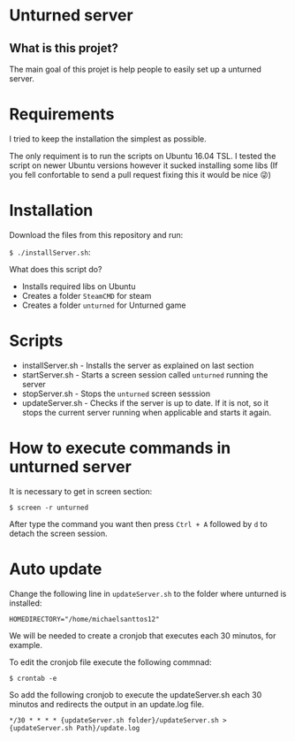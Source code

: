 # Unturned server

## What is this projet?

The main goal of this projet is help people to easily set up a unturned server.


# Requirements

I tried to keep the installation the simplest as possible.

The only requiment is to run the scripts on Ubuntu 16.04 TSL. I tested the script on newer Ubuntu versions however it sucked installing some libs (If you fell confortable to send a pull request fixing this it would be nice :stuck_out_tongue_winking_eye:)


# Installation

Download the files from this repository and run:

`$ ./installServer.sh`:

What does this script do?

- Installs required libs on Ubuntu
- Creates a folder `SteamCMD` for steam 
- Creates a folder `unturned` for Unturned game

# Scripts
- installServer.sh - Installs the server as explained on last section
- startServer.sh - Starts a screen session called `unturned` running the server
- stopServer.sh - Stops the `unturned` screen sesssion
- updateServer.sh - Checks if the server is up to date. If it is not, so it stops the current server running when applicable and starts it again.

# How to execute commands in unturned server

It is necessary to get in screen section:

`$ screen -r unturned`

After type the command you want then press `Ctrl + A` followed by `d` to detach the screen session.



# Auto update

Change the following line in `updateServer.sh` to the folder where unturned is installed:

`HOMEDIRECTORY="/home/michaelsanttos12"`

We will be needed to create a cronjob that executes each 30 minutos, for example.

To edit the cronjob file execute the following commnad:

`$ crontab -e`

So add the following cronjob to execute the updateServer.sh each 30 minutos and redirects the output in an update.log file.  

`*/30 * * * * {updateServer.sh folder}/updateServer.sh > {updateServer.sh Path}/update.log`